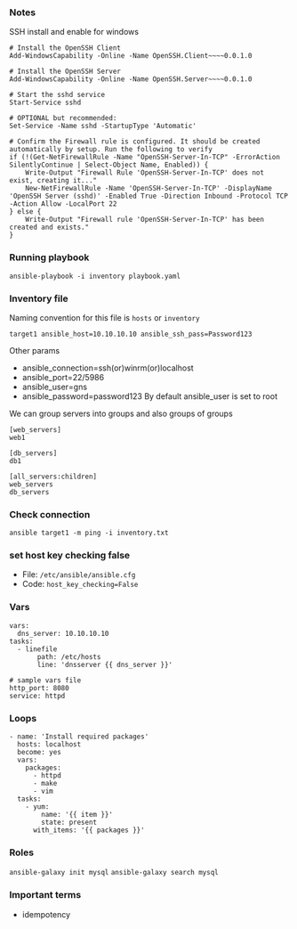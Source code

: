 ### Notes
SSH install and enable for windows
```
# Install the OpenSSH Client
Add-WindowsCapability -Online -Name OpenSSH.Client~~~~0.0.1.0

# Install the OpenSSH Server
Add-WindowsCapability -Online -Name OpenSSH.Server~~~~0.0.1.0

# Start the sshd service
Start-Service sshd

# OPTIONAL but recommended:
Set-Service -Name sshd -StartupType 'Automatic'

# Confirm the Firewall rule is configured. It should be created automatically by setup. Run the following to verify
if (!(Get-NetFirewallRule -Name "OpenSSH-Server-In-TCP" -ErrorAction SilentlyContinue | Select-Object Name, Enabled)) {
    Write-Output "Firewall Rule 'OpenSSH-Server-In-TCP' does not exist, creating it..."
    New-NetFirewallRule -Name 'OpenSSH-Server-In-TCP' -DisplayName 'OpenSSH Server (sshd)' -Enabled True -Direction Inbound -Protocol TCP -Action Allow -LocalPort 22
} else {
    Write-Output "Firewall rule 'OpenSSH-Server-In-TCP' has been created and exists."
}
```

### Running playbook
```ansible-playbook -i inventory playbook.yaml```

### 

### Inventory file
Naming convention for this file is `hosts` or `inventory`
```
target1 ansible_host=10.10.10.10 ansible_ssh_pass=Password123
```
Other params
- ansible_connection=ssh(or)winrm(or)localhost
- ansible_port=22/5986
- ansible_user=gns
- ansible_password=password123
By default ansible_user is set to root

We can group servers into groups and also groups of groups
```
[web_servers]
web1

[db_servers]
db1

[all_servers:children]
web_servers
db_servers
```

### Check connection
```ansible target1 -m ping -i inventory.txt```

### set host key checking false
- File: ```/etc/ansible/ansible.cfg```
- Code: ```host_key_checking=False```

### Vars
```
vars:
  dns_server: 10.10.10.10
tasks:
  - linefile
       path: /etc/hosts
       line: 'dnsserver {{ dns_server }}'
```
```
# sample vars file
http_port: 8080
service: httpd
```
### Loops
```
- name: 'Install required packages'
  hosts: localhost
  become: yes
  vars:
    packages:
      - httpd
      - make
      - vim
  tasks:
    - yum:
        name: '{{ item }}'
        state: present
      with_items: '{{ packages }}'
```
### Roles
```ansible-galaxy init mysql```
```ansible-galaxy search mysql```


### Important terms
- idempotency
